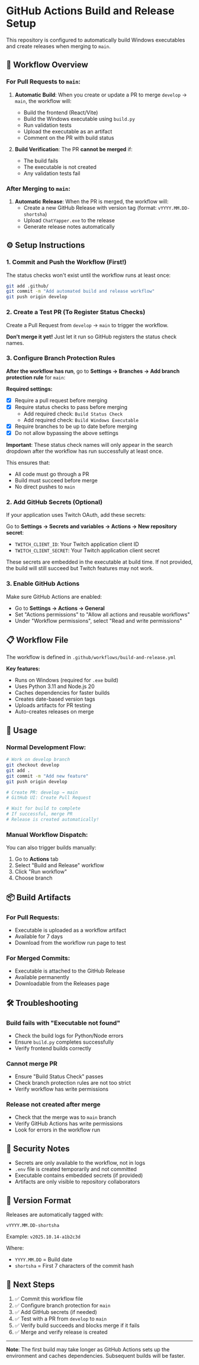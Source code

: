 # GitHub Actions Build and Release Setup

This repository is configured to automatically build Windows executables and create releases when merging to `main`.

## 🔄 Workflow Overview

### For Pull Requests to `main`:
1. **Automatic Build**: When you create or update a PR to merge `develop` → `main`, the workflow will:
   - Build the frontend (React/Vite)
   - Build the Windows executable using `build.py`
   - Run validation tests
   - Upload the executable as an artifact
   - Comment on the PR with build status

2. **Build Verification**: The PR **cannot be merged** if:
   - The build fails
   - The executable is not created
   - Any validation tests fail

### After Merging to `main`:
1. **Automatic Release**: When the PR is merged, the workflow will:
   - Create a new GitHub Release with version tag (format: `vYYYY.MM.DD-shortsha`)
   - Upload `ChatYapper.exe` to the release
   - Generate release notes automatically

## ⚙️ Setup Instructions

### 1. Commit and Push the Workflow (First!)

The status checks won't exist until the workflow runs at least once:

```bash
git add .github/
git commit -m "Add automated build and release workflow"
git push origin develop
```

### 2. Create a Test PR (To Register Status Checks)

Create a Pull Request from `develop` → `main` to trigger the workflow.

**Don't merge it yet!** Just let it run so GitHub registers the status check names.

### 3. Configure Branch Protection Rules

**After the workflow has run**, go to **Settings → Branches → Add branch protection rule** for `main`:

**Required settings:**
- [x] Require a pull request before merging
- [x] Require status checks to pass before merging
  - Add required check: `Build Status Check`
  - Add required check: `Build Windows Executable`
- [x] Require branches to be up to date before merging
- [x] Do not allow bypassing the above settings

**Important**: These status check names will only appear in the search dropdown after the workflow has run successfully at least once.

This ensures that:
- All code must go through a PR
- Build must succeed before merge
- No direct pushes to `main`

### 2. Add GitHub Secrets (Optional)

If your application uses Twitch OAuth, add these secrets:

Go to **Settings → Secrets and variables → Actions → New repository secret**:

- `TWITCH_CLIENT_ID`: Your Twitch application client ID
- `TWITCH_CLIENT_SECRET`: Your Twitch application client secret

These secrets are embedded in the executable at build time. If not provided, the build will still succeed but Twitch features may not work.

### 3. Enable GitHub Actions

Make sure GitHub Actions are enabled:
- Go to **Settings → Actions → General**
- Set "Actions permissions" to "Allow all actions and reusable workflows"
- Under "Workflow permissions", select "Read and write permissions"

## 📋 Workflow File

The workflow is defined in `.github/workflows/build-and-release.yml`

**Key features:**
- Runs on Windows (required for `.exe` build)
- Uses Python 3.11 and Node.js 20
- Caches dependencies for faster builds
- Creates date-based version tags
- Uploads artifacts for PR testing
- Auto-creates releases on merge

## 🚀 Usage

### Normal Development Flow:
```bash
# Work on develop branch
git checkout develop
git add .
git commit -m "Add new feature"
git push origin develop

# Create PR: develop → main
# GitHub UI: Create Pull Request

# Wait for build to complete
# If successful, merge PR
# Release is created automatically!
```

### Manual Workflow Dispatch:
You can also trigger builds manually:
1. Go to **Actions** tab
2. Select "Build and Release" workflow
3. Click "Run workflow"
4. Choose branch

## 📦 Build Artifacts

### For Pull Requests:
- Executable is uploaded as a workflow artifact
- Available for 7 days
- Download from the workflow run page to test

### For Merged Commits:
- Executable is attached to the GitHub Release
- Available permanently
- Downloadable from the Releases page

## 🛠️ Troubleshooting

### Build fails with "Executable not found"
- Check the build logs for Python/Node errors
- Ensure `build.py` completes successfully
- Verify frontend builds correctly

### Cannot merge PR
- Ensure "Build Status Check" passes
- Check branch protection rules are not too strict
- Verify workflow has write permissions

### Release not created after merge
- Check that the merge was to `main` branch
- Verify GitHub Actions has write permissions
- Look for errors in the workflow run

## 🔐 Security Notes

- Secrets are only available to the workflow, not in logs
- `.env` file is created temporarily and not committed
- Executable contains embedded secrets (if provided)
- Artifacts are only visible to repository collaborators

## 📝 Version Format

Releases are automatically tagged with:
```
vYYYY.MM.DD-shortsha
```

Example: `v2025.10.14-a1b2c3d`

Where:
- `YYYY.MM.DD` = Build date
- `shortsha` = First 7 characters of the commit hash

## 🎯 Next Steps

1. ✅ Commit this workflow file
2. ✅ Configure branch protection for `main`
3. ✅ Add GitHub secrets (if needed)
4. ✅ Test with a PR from `develop` to `main`
5. ✅ Verify build succeeds and blocks merge if it fails
6. ✅ Merge and verify release is created

---

**Note**: The first build may take longer as GitHub Actions sets up the environment and caches dependencies. Subsequent builds will be faster.
